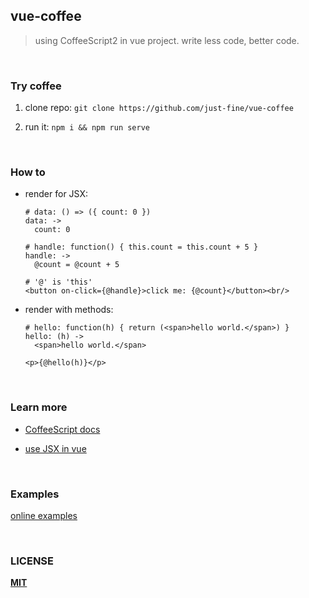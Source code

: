 ## vue-coffee
> using CoffeeScript2 in vue project.
> write less code, better code.

<br/>

### Try coffee

1. clone repo: `git clone https://github.com/just-fine/vue-coffee`

2. run it: `npm i && npm run serve`

<br/>

### How to

  - render for JSX:
      ```
      # data: () => ({ count: 0 })
      data: ->
        count: 0

      # handle: function() { this.count = this.count + 5 }
      handle: ->
        @count = @count + 5

      # '@' is 'this'
      <button on-click={@handle}>click me: {@count}</button><br/>
      ```

  - render with methods:
      ```
      # hello: function(h) { return (<span>hello world.</span>) }
      hello: (h) ->
        <span>hello world.</span>

      <p>{@hello(h)}</p>
      ```

<br/>

### Learn more

  - [CoffeeScript docs](https://coffeescript.org/)

  - [use JSX in vue](https://github.com/vuejs/babel-plugin-transform-vue-jsx#usage)

<br/>

### Examples
[online examples](https://vue-coffee.js.org/)

<br/>

### LICENSE

[**MIT**](LICENSE)
